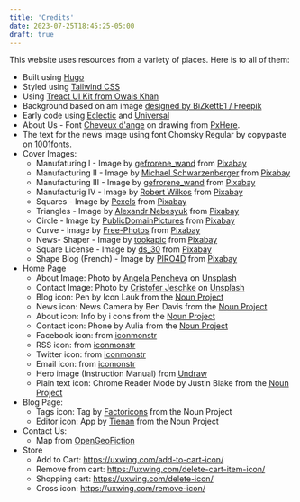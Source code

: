 ```yaml
---
title: 'Credits'
date: 2023-07-25T18:45:25-05:00
draft: true
---
```


This website uses resources from a variety of places. Here is to all of them:

- Built using [Hugo](https://gohugo.io/)
- Styled using [Tailwind CSS](https://tailwindcss.com/)
- Using [Treact UI Kit from Owais Khan](https://owaiskhan.me/post/free-tailwindcss-react-ui-kit)
- Background based on am image [designed by BiZkettE1 / Freepik](http://www.freepik.com)
- Early code using [Eclectic](https://github.com/atishay/eclectic-hugo-theme) and [Universal](https://github.com/devcows/hugo-universal-theme)
- About Us - Font [Cheveux d'ange](http://www.peax-webdesign.com/polices-de-caracteres-gratuites.html) on drawing from [PxHere](https://pxhere.com/de/photo/1606921?utm_content=clipUser&utm_medium=referral&utm_source=pxhere).
- The text for the news image using font Chomsky Regular by copypaste on [1001fonts](https://www.1001fonts.com/users/copypaste/).
- Cover Images:
  - Manufaturing I - Image by [gefrorene_wand](https://pixabay.com/users/gefrorene_wand-73807/?utm_source=link-attribution&utm_medium=referral&utm_campaign=image&utm_content=1151323) from [Pixabay](https://pixabay.com/?utm_source=link-attribution&utm_medium=referral&utm_campaign=image&utm_content=1151323)
  - Manufacturing II - Image by [Michael Schwarzenberger](https://pixabay.com/users/blickpixel-52945/?utm_source=link-attribution&utm_medium=referral&utm_campaign=image&utm_content=444504) from [Pixabay](https://pixabay.com/?utm_source=link-attribution&utm_medium=referral&utm_campaign=image&utm_content=444504)
  - Manufacturing III - Image by [gefrorene_wand](https://pixabay.com/users/gefrorene_wand-73807/?utm_source=link-attribution&utm_medium=referral&utm_campaign=image&utm_content=1151344) from [Pixabay](https://pixabay.com/?utm_source=link-attribution&utm_medium=referral&utm_campaign=image&utm_content=1151344)
  - Manufacturig IV - Image by [Robert Wilkos](https://pixabay.com/users/robbiewi-19234622/?utm_source=link-attribution&utm_medium=referral&utm_campaign=image&utm_content=5770326) from [Pixabay](https://pixabay.com/?utm_source=link-attribution&utm_medium=referral&utm_campaign=image&utm_content=5770326)
  - Squares - Image by [Pexels](https://pixabay.com/users/pexels-2286921/?utm_source=link-attribution&utm_medium=referral&utm_campaign=image&utm_content=1867937) from [Pixabay](https://pixabay.com/?utm_source=link-attribution&utm_medium=referral&utm_campaign=image&utm_content=1867937)
  - Triangles - Image by [Alexandr Nebesyuk](https://pixabay.com/users/sashanebesuyk-7028296/?utm_source=link-attribution&utm_medium=referral&utm_campaign=image&utm_content=3031607) from [Pixabay](https://pixabay.com/?utm_source=link-attribution&utm_medium=referral&utm_campaign=image&utm_content=3031607)
  - Circle - Image by [PublicDomainPictures](https://pixabay.com/users/publicdomainpictures-14/?utm_source=link-attribution&utm_medium=referral&utm_campaign=image&utm_content=2063) from [Pixabay](https://pixabay.com/?utm_source=link-attribution&utm_medium=referral&utm_campaign=image&utm_content=2063)
  - Curve - Image by [Free-Photos](https://pixabay.com/photos/?utm_source=link-attribution&utm_medium=referral&utm_campaign=image&utm_content=1209392) from [Pixabay](https://pixabay.com/?utm_source=link-attribution&utm_medium=referral&utm_campaign=image&utm_content=1209392)
  - News- Shaper - Image by [tookapic](https://pixabay.com/users/tookapic-1386459/?utm_source=link-attribution&utm_medium=referral&utm_campaign=image&utm_content=933150) from [Pixabay](https://pixabay.com/?utm_source=link-attribution&utm_medium=referral&utm_campaign=image&utm_content=933150)
  - Square License - Image by [ds_30](https://pixabay.com/users/ds_30-1795490/?utm_source=link-attribution&utm_medium=referral&utm_campaign=image&utm_content=5370033) from [Pixabay](https://pixabay.com/?utm_source=link-attribution&utm_medium=referral&utm_campaign=image&utm_content=5370033)
  - Shape Blog (French) - Image by [PIRO4D](https://pixabay.com/users/piro4d-2707530/) from [Pixabay](https://pixabay.com/?utm_source=link-attribution&utm_medium=referral&utm_campaign=image&utm_content=2803223)
- Home Page
  - About Image: Photo by [Angela Pencheva](https://unsplash.com/@angelapencheva) on [Unsplash](https://unsplash.com/photos/ktYfccpLuSk)
  - Contact Image: Photo by [Cristofer Jeschke](https://unsplash.com/@cristofer) on [Unsplash](https://unsplash.com/photos/PP1yKpfA4HY)
  - Blog icon: Pen by Icon Lauk from the [Noun Project](https://thenounproject.com/search/?q=pen&i=2256440)
  - News icon: News Camera by Ben Davis from the [Noun Project](https://thenounproject.com/search/?q=news+camera&i=829713)
  - About icon: Info by i cons from the [Noun Project](https://thenounproject.com/search/?q=info&i=2442959)
  - Contact icon: Phone by Aulia from the [Noun Project](https://thenounproject.com/search/?q=phone&i=1778896)
  - Facebook icon: from [iconmonstr](https://iconmonstr.com/facebook-1-svg/)
  - RSS icon: from [iconmonstr](https://iconmonstr.com/rss-feed-1-svg/)
  - Twitter icon: from [iconmonstr](https://iconmonstr.com/twitter-1-svg/)
  - Email icon: from [icomonstr](https://iconmonstr.com/email-3-svg/)
  - Hero image (Instruction Manual) from [Undraw](https://undraw.co/)
  - Plain text icon: Chrome Reader Mode by Justin Blake from the [Noun Project](https://thenounproject.com/search/?q=reader+mode&i=3643822)
- Blog Page:
  - Tags icon: Tag by [Factoricons](https://thenounproject.com/factoricons) from the Noun Project
  - Editor icon: App by [Tienan](https://thenounproject.com/search/?q=app&i=1935524) from the Noun Project
- Contact Us:
  - Map from [OpenGeoFiction](https://opengeofiction.net/#map=15/-40.2657/159.8088)
- Store
  - Add to Cart: https://uxwing.com/add-to-cart-icon/
  - Remove from cart: https://uxwing.com/delete-cart-item-icon/
  - Shopping cart: https://uxwing.com/delete-icon/
  - Cross icon: https://uxwing.com/remove-icon/
